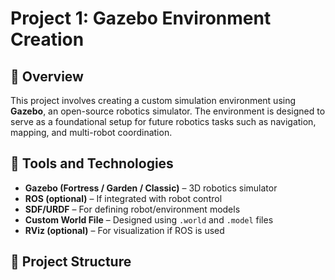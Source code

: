 # Project 1: Gazebo Environment Creation

## 📍 Overview

This project involves creating a custom simulation environment using **Gazebo**, an open-source robotics simulator. The environment is designed to serve as a foundational setup for future robotics tasks such as navigation, mapping, and multi-robot coordination.

## 🧰 Tools and Technologies

- **Gazebo (Fortress / Garden / Classic)** – 3D robotics simulator  
- **ROS (optional)** – If integrated with robot control  
- **SDF/URDF** – For defining robot/environment models  
- **Custom World File** – Designed using `.world` and `.model` files  
- **RViz (optional)** – For visualization if ROS is used

## 📂 Project Structure




